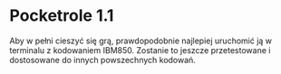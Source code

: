 # Pocketrole 1.1

Aby w pełni cieszyć się grą, prawdopodobnie najlepiej uruchomić ją w terminalu z kodowaniem IBM850. Zostanie to jeszcze przetestowane i dostosowane do innych powszechnych kodowań.

